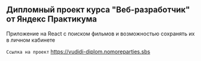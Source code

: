 ## Дипломный проект курса "Веб-разработчик" от Яндекс Практикума
Приложение на React с поиском фильмов и возможностью сохранять их в личном кабинете

`Ссылка на проект` https://vudidi-diplom.nomoreparties.sbs
